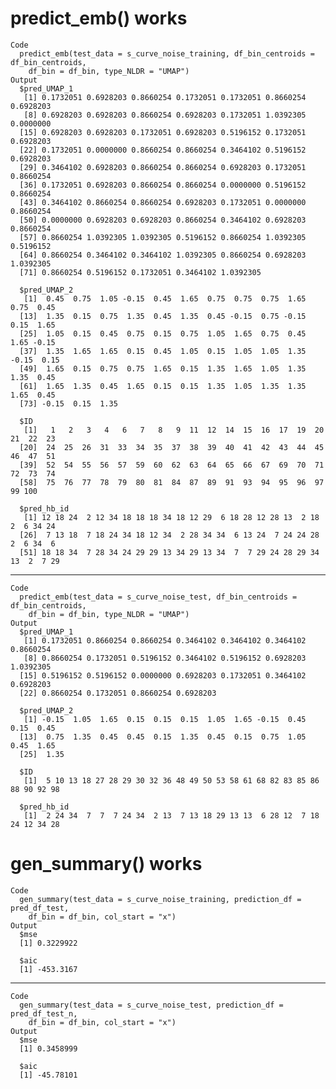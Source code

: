 # predict_emb() works

    Code
      predict_emb(test_data = s_curve_noise_training, df_bin_centroids = df_bin_centroids,
        df_bin = df_bin, type_NLDR = "UMAP")
    Output
      $pred_UMAP_1
       [1] 0.1732051 0.6928203 0.8660254 0.1732051 0.1732051 0.8660254 0.6928203
       [8] 0.6928203 0.6928203 0.8660254 0.6928203 0.1732051 1.0392305 0.0000000
      [15] 0.6928203 0.6928203 0.1732051 0.6928203 0.5196152 0.1732051 0.6928203
      [22] 0.1732051 0.0000000 0.8660254 0.8660254 0.3464102 0.5196152 0.6928203
      [29] 0.3464102 0.6928203 0.8660254 0.8660254 0.6928203 0.1732051 0.8660254
      [36] 0.1732051 0.6928203 0.8660254 0.8660254 0.0000000 0.5196152 0.8660254
      [43] 0.3464102 0.8660254 0.8660254 0.6928203 0.1732051 0.0000000 0.8660254
      [50] 0.0000000 0.6928203 0.6928203 0.8660254 0.3464102 0.6928203 0.8660254
      [57] 0.8660254 1.0392305 1.0392305 0.5196152 0.8660254 1.0392305 0.5196152
      [64] 0.8660254 0.3464102 0.3464102 1.0392305 0.8660254 0.6928203 1.0392305
      [71] 0.8660254 0.5196152 0.1732051 0.3464102 1.0392305
      
      $pred_UMAP_2
       [1]  0.45  0.75  1.05 -0.15  0.45  1.65  0.75  0.75  0.75  1.65  0.75  0.45
      [13]  1.35  0.15  0.75  1.35  0.45  1.35  0.45 -0.15  0.75 -0.15  0.15  1.65
      [25]  1.05  0.15  0.45  0.75  0.15  0.75  1.05  1.65  0.75  0.45  1.65 -0.15
      [37]  1.35  1.65  1.65  0.15  0.45  1.05  0.15  1.05  1.05  1.35 -0.15  0.15
      [49]  1.65  0.15  0.75  0.75  1.65  0.15  1.35  1.65  1.05  1.35  1.35  0.45
      [61]  1.65  1.35  0.45  1.65  0.15  0.15  1.35  1.05  1.35  1.35  1.65  0.45
      [73] -0.15  0.15  1.35
      
      $ID
       [1]   1   2   3   4   6   7   8   9  11  12  14  15  16  17  19  20  21  22  23
      [20]  24  25  26  31  33  34  35  37  38  39  40  41  42  43  44  45  46  47  51
      [39]  52  54  55  56  57  59  60  62  63  64  65  66  67  69  70  71  72  73  74
      [58]  75  76  77  78  79  80  81  84  87  89  91  93  94  95  96  97  99 100
      
      $pred_hb_id
       [1] 12 18 24  2 12 34 18 18 18 34 18 12 29  6 18 28 12 28 13  2 18  2  6 34 24
      [26]  7 13 18  7 18 24 34 18 12 34  2 28 34 34  6 13 24  7 24 24 28  2  6 34  6
      [51] 18 18 34  7 28 34 24 29 29 13 34 29 13 34  7  7 29 24 28 29 34 13  2  7 29
      

---

    Code
      predict_emb(test_data = s_curve_noise_test, df_bin_centroids = df_bin_centroids,
        df_bin = df_bin, type_NLDR = "UMAP")
    Output
      $pred_UMAP_1
       [1] 0.1732051 0.8660254 0.8660254 0.3464102 0.3464102 0.3464102 0.8660254
       [8] 0.8660254 0.1732051 0.5196152 0.3464102 0.5196152 0.6928203 1.0392305
      [15] 0.5196152 0.5196152 0.0000000 0.6928203 0.1732051 0.3464102 0.6928203
      [22] 0.8660254 0.1732051 0.8660254 0.6928203
      
      $pred_UMAP_2
       [1] -0.15  1.05  1.65  0.15  0.15  0.15  1.05  1.65 -0.15  0.45  0.15  0.45
      [13]  0.75  1.35  0.45  0.45  0.15  1.35  0.45  0.15  0.75  1.05  0.45  1.65
      [25]  1.35
      
      $ID
       [1]  5 10 13 18 27 28 29 30 32 36 48 49 50 53 58 61 68 82 83 85 86 88 90 92 98
      
      $pred_hb_id
       [1]  2 24 34  7  7  7 24 34  2 13  7 13 18 29 13 13  6 28 12  7 18 24 12 34 28
      

# gen_summary() works

    Code
      gen_summary(test_data = s_curve_noise_training, prediction_df = pred_df_test,
        df_bin = df_bin, col_start = "x")
    Output
      $mse
      [1] 0.3229922
      
      $aic
      [1] -453.3167
      

---

    Code
      gen_summary(test_data = s_curve_noise_test, prediction_df = pred_df_test_n,
        df_bin = df_bin, col_start = "x")
    Output
      $mse
      [1] 0.3458999
      
      $aic
      [1] -45.78101
      

